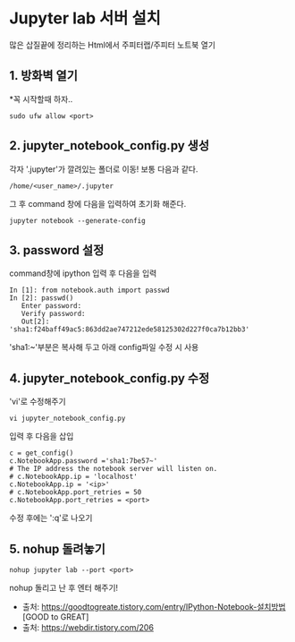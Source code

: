 # Jupyter lab 서버 설치

많은 삽질끝에 정리하는 Html에서 주피터랩/주피터 노트북 열기


## 1. 방화벽 열기
*꼭 시작할때 하자..

    sudo ufw allow <port>

## 2. jupyter_notebook_config.py 생성

각자 '.jupyter'가 깔려있는 폴더로 이동!
보통 다음과 같다. 

    /home/<user_name>/.jupyter

그 후 command 창에 다음을 입력하여 초기화 해준다.

    jupyter notebook --generate-config


## 3. password 설정

command창에 ipython 입력 후 다음을 입력

```Ipython
In [1]: from notebook.auth import passwd 
In [2]: passwd() 
   Enter password: 
   Verify password: 
   Out[2]: 'sha1:f24baff49ac5:863dd2ae747212ede58125302d227f0ca7b12bb3'
```

'sha1:~'부분은 복사해 두고 아래 config파일 수정 시 사용


## 4. jupyter_notebook_config.py 수정

'vi'로 수정해주기

    vi jupyter_notebook_config.py
    
입력 후 다음을 삽입

    c = get_config()
    c.NotebookApp.password ='sha1:7be57~'
    # The IP address the notebook server will listen on. 
    # c.NotebookApp.ip = 'localhost' 
    c.NotebookApp.ip = '<ip>' 
    # c.NotebookApp.port_retries = 50 
    c.NotebookApp.port_retries = <port>

수정 후에는  ':q'로 나오기

## 5. nohup 돌려놓기

    nohup jupyter lab --port <port>
    
nohup 돌리고 난 후 엔터 해주기!

- 출처: https://goodtogreate.tistory.com/entry/IPython-Notebook-설치방법 [GOOD to GREAT]
- 출처: https://webdir.tistory.com/206
